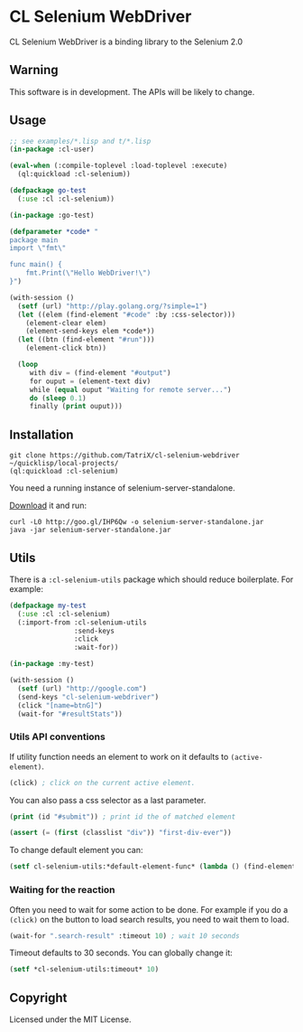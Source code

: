 # CL Selenium WebDriver
CL Selenium WebDriver is a binding library to the Selenium 2.0

## Warning
This software is in development. The APIs will be likely to change.

## Usage
```lisp
;; see examples/*.lisp and t/*.lisp
(in-package :cl-user)

(eval-when (:compile-toplevel :load-toplevel :execute)
  (ql:quickload :cl-selenium))

(defpackage go-test
  (:use :cl :cl-selenium))

(in-package :go-test)

(defparameter *code* "
package main
import \"fmt\"

func main() {
    fmt.Print(\"Hello WebDriver!\")
}")

(with-session ()
  (setf (url) "http://play.golang.org/?simple=1")
  (let ((elem (find-element "#code" :by :css-selector)))
    (element-clear elem)
    (element-send-keys elem *code*))
  (let ((btn (find-element "#run")))
    (element-click btn))

  (loop
     with div = (find-element "#output")
     for ouput = (element-text div)
     while (equal ouput "Waiting for remote server...")
     do (sleep 0.1)
     finally (print ouput)))
```
## Installation
```
git clone https://github.com/TatriX/cl-selenium-webdriver ~/quicklisp/local-projects/
(ql:quickload :cl-selenium)
```

You need a running instance of selenium-server-standalone.

[Download](http://www.seleniumhq.org/download/) it and run:
```
curl -L0 http://goo.gl/IHP6Qw -o selenium-server-standalone.jar
java -jar selenium-server-standalone.jar
```

## Utils

There is a `:cl-selenium-utils` package which should reduce boilerplate. For example:
```lisp
(defpackage my-test
  (:use :cl :cl-selenium)
  (:import-from :cl-selenium-utils
                :send-keys
                :click
                :wait-for))

(in-package :my-test)

(with-session ()
  (setf (url) "http://google.com")
  (send-keys "cl-selenium-webdriver")
  (click "[name=btnG]")
  (wait-for "#resultStats"))

```
### Utils API conventions
If utility function needs an element to work on it defaults to `(active-element)`.
```lisp
(click) ; click on the current active element.
```
You can also pass a css selector as a last parameter.
```lisp
(print (id "#submit")) ; print id the of matched element

(assert (= (first (classlist "div")) "first-div-ever"))
```

To change default element you can:
```lisp
(setf cl-selenium-utils:*default-element-func* (lambda () (find-element "input[type=submit]"))
```


### Waiting for the reaction
Often you need to wait for some action to be done. For example if you
do a `(click)` on the button to load search results, you need to wait
them to load.
```lisp
(wait-for ".search-result" :timeout 10) ; wait 10 seconds
```
Timeout defaults to 30 seconds. You can globally change it:
```lisp
(setf *cl-selenium-utils:timeout* 10)
```

## Copyright

Licensed under the MIT License.
